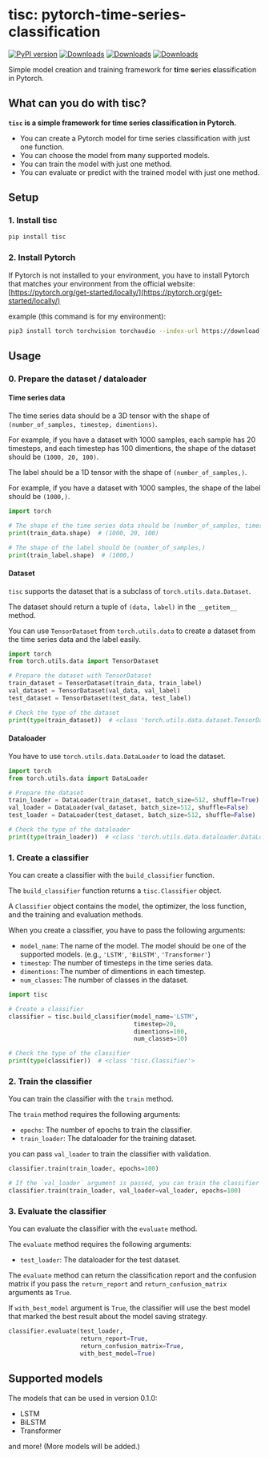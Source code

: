 # tisc: pytorch-time-series-classification

[![PyPI version](https://badge.fury.io/py/tisc.svg)](https://badge.fury.io/py/tisc)
[![Downloads](https://pepy.tech/badge/tisc)](https://pepy.tech/project/tisc)
[![Downloads](https://pepy.tech/badge/tisc/month)](https://pepy.tech/project/tisc)
[![Downloads](https://pepy.tech/badge/tisc/week)](https://pepy.tech/project/tisc)

Simple model creation and training framework for <b>ti</b>me <b>s</b>eries <b>c</b>lassification in Pytorch.

## What can you do with tisc?

<b>`tisc` is a simple framework for time series classification in Pytorch.</b>

- You can create a Pytorch model for time series classification with just one function.
- You can choose the model from many supported models.
- You can train the model with just one method.
- You can evaluate or predict with the trained model with just one method.

## Setup

### 1. Install tisc
```bash
pip install tisc
```

### 2. Install Pytorch

If Pytorch is not installed to your environment, you have to install Pytorch that matches your environment from the official website: [https://pytorch.org/get-started/locally/](https://pytorch.org/get-started/locally/)

example (this command is for my environment):
```bash
pip3 install torch torchvision torchaudio --index-url https://download.pytorch.org/whl/cu118
```

## Usage

### 0. Prepare the dataset / dataloader

#### Time series data

The time series data should be a 3D tensor with the shape of `(number_of_samples, timestep, dimentions)`.

For example, if you have a dataset with 1000 samples, each sample has 20 timesteps, and each timestep has 100 dimentions, the shape of the dataset should be `(1000, 20, 100)`.

The label should be a 1D tensor with the shape of `(number_of_samples,)`.

For example, if you have a dataset with 1000 samples, the shape of the label should be `(1000,)`.

```python
import torch

# The shape of the time series data should be (number_of_samples, timestep, dimentions)
print(train_data.shape)  # (1000, 20, 100)

# The shape of the label should be (number_of_samples,)
print(train_label.shape)  # (1000,)
```

#### Dataset

`tisc` supports the dataset that is a subclass of `torch.utils.data.Dataset`. 

The dataset should return a tuple of `(data, label)` in the `__getitem__` method.

You can use `TensorDataset` from `torch.utils.data` to create a dataset from the time series data and the label easily.

```python
import torch
from torch.utils.data import TensorDataset

# Prepare the dataset with TensorDataset
train_dataset = TensorDataset(train_data, train_label)
val_dataset = TensorDataset(val_data, val_label)
test_dataset = TensorDataset(test_data, test_label)

# Check the type of the dataset
print(type(train_dataset))  # <class 'torch.utils.data.dataset.TensorDataset'>
```

#### Dataloader

You have to use `torch.utils.data.DataLoader` to load the dataset.

```python
import torch
from torch.utils.data import DataLoader

# Prepare the dataset
train_loader = DataLoader(train_dataset, batch_size=512, shuffle=True)
val_loader = DataLoader(val_dataset, batch_size=512, shuffle=False)
test_loader = DataLoader(test_dataset, batch_size=512, shuffle=False)

# Check the type of the dataloader
print(type(train_loader))  # <class 'torch.utils.data.dataloader.DataLoader'>
```
### 1. Create a classifier

You can create a classifier with the `build_classifier` function.

The `build_classifier` function returns a `tisc.Classifier` object.

A `Classifier` object contains the model, the optimizer, the loss function, and the training and evaluation methods.

When you create a classifier, you have to pass the following arguments:

- `model_name`: The name of the model. The model should be one of the supported models. (e.g., `'LSTM'`, `'BiLSTM'`, `'Transformer'`)
- `timestep`: The number of timesteps in the time series data.
- `dimentions`: The number of dimentions in each timestep.
- `num_classes`: The number of classes in the dataset.

```python
import tisc

# Create a classifier
classifier = tisc.build_classifier(model_name='LSTM',
                                   timestep=20,
                                   dimentions=100,
                                   num_classes=10)

# Check the type of the classifier
print(type(classifier))  # <class 'tisc.Classifier'>
```

### 2. Train the classifier

You can train the classifier with the `train` method.

The `train` method requires the following arguments:

- `epochs`: The number of epochs to train the classifier.
- `train_loader`: The dataloader for the training dataset.

you can pass `val_loader` to train the classifier with validation.

```python
classifier.train(train_loader, epochs=100)

# If the `val_loader` argument is passed, you can train the classifier with validation.
classifier.train(train_loader, val_loader=val_loader, epochs=100)
```

### 3. Evaluate the classifier

You can evaluate the classifier with the `evaluate` method.

The `evaluate` method requires the following arguments:

- `test_loader`: The dataloader for the test dataset.

The `evaluate` method can return the classification report and the confusion matrix if you pass the `return_report` and `return_confusion_matrix` arguments as `True`.

If `with_best_model` argument is `True`, the classifier will use the best model that marked the best result about the model saving strategy. 

```python
classifier.evaluate(test_loader,
                    return_report=True,
                    return_confusion_matrix=True,
                    with_best_model=True)
```

## Supported models

The models that can be used in version 0.1.0:

- LSTM
- BiLSTM
- Transformer

and more! (More models will be added.)

